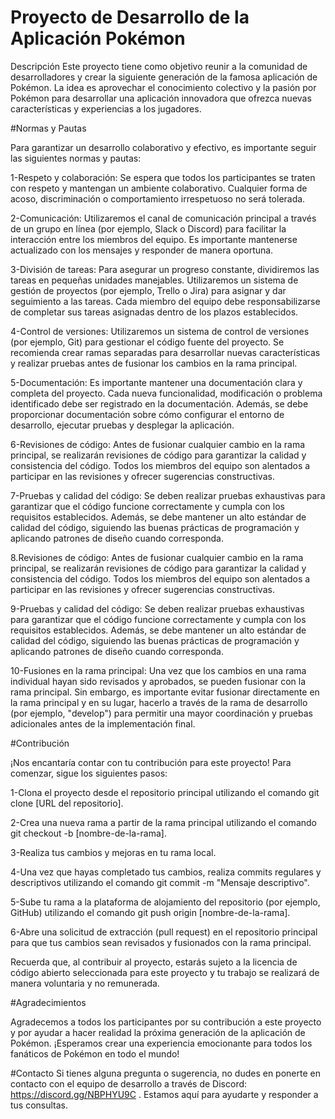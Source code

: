 # Proyecto de Desarrollo de la Aplicación Pokémon

Descripción
Este proyecto tiene como objetivo reunir a la comunidad de desarrolladores y crear la siguiente generación de la famosa aplicación de Pokémon. La idea es aprovechar el conocimiento colectivo y la pasión por Pokémon para desarrollar una aplicación innovadora que ofrezca nuevas características y experiencias a los jugadores.

#Normas y Pautas

Para garantizar un desarrollo colaborativo y efectivo, es importante seguir las siguientes normas y pautas:

1-Respeto y colaboración: Se espera que todos los participantes se traten con respeto y mantengan un ambiente colaborativo. Cualquier forma de acoso, discriminación o comportamiento irrespetuoso no será tolerada.

2-Comunicación: Utilizaremos el canal de comunicación principal a través de un grupo en línea (por ejemplo, Slack o Discord) para facilitar la interacción entre los miembros del equipo. Es importante mantenerse actualizado con los mensajes y responder de manera oportuna.

3-División de tareas: Para asegurar un progreso constante, dividiremos las tareas en pequeñas unidades manejables. Utilizaremos un sistema de gestión de proyectos (por ejemplo, Trello o Jira) para asignar y dar seguimiento a las tareas. Cada miembro del equipo debe responsabilizarse de completar sus tareas asignadas dentro de los plazos establecidos.

4-Control de versiones: Utilizaremos un sistema de control de versiones (por ejemplo, Git) para gestionar el código fuente del proyecto. Se recomienda crear ramas separadas para desarrollar nuevas características y realizar pruebas antes de fusionar los cambios en la rama principal.

5-Documentación: Es importante mantener una documentación clara y completa del proyecto. Cada nueva funcionalidad, modificación o problema identificado debe ser registrado en la documentación. Además, se debe proporcionar documentación sobre cómo configurar el entorno de desarrollo, ejecutar pruebas y desplegar la aplicación.

6-Revisiones de código: Antes de fusionar cualquier cambio en la rama principal, se realizarán revisiones de código para garantizar la calidad y consistencia del código. Todos los miembros del equipo son alentados a participar en las revisiones y ofrecer sugerencias constructivas.

7-Pruebas y calidad del código: Se deben realizar pruebas exhaustivas para garantizar que el código funcione correctamente y cumpla con los requisitos establecidos. Además, se debe mantener un alto estándar de calidad del código, siguiendo las buenas prácticas de programación y aplicando patrones de diseño cuando corresponda.

8.Revisiones de código: Antes de fusionar cualquier cambio en la rama principal, se realizarán revisiones de código para garantizar la calidad y consistencia del código. Todos los miembros del equipo son alentados a participar en las revisiones y ofrecer sugerencias constructivas.

9-Pruebas y calidad del código: Se deben realizar pruebas exhaustivas para garantizar que el código funcione correctamente y cumpla con los requisitos establecidos. Además, se debe mantener un alto estándar de calidad del código, siguiendo las buenas prácticas de programación y aplicando patrones de diseño cuando corresponda.

10-Fusiones en la rama principal: Una vez que los cambios en una rama individual hayan sido revisados y aprobados, se pueden fusionar con la rama principal. Sin embargo, es importante evitar fusionar directamente en la rama principal y en su lugar, hacerlo a través de la rama de desarrollo (por ejemplo, "develop") para permitir una mayor coordinación y pruebas adicionales antes de la implementación final.

#Contribución

¡Nos encantaría contar con tu contribución para este proyecto! Para comenzar, sigue los siguientes pasos:

1-Clona el proyecto desde el repositorio principal utilizando el comando git clone [URL del repositorio].

2-Crea una nueva rama a partir de la rama principal utilizando el comando git checkout -b [nombre-de-la-rama].

3-Realiza tus cambios y mejoras en tu rama local.

4-Una vez que hayas completado tus cambios, realiza commits regulares y descriptivos utilizando el comando git commit -m "Mensaje descriptivo".

5-Sube tu rama a la plataforma de alojamiento del repositorio (por ejemplo, GitHub) utilizando el comando git push origin [nombre-de-la-rama].

6-Abre una solicitud de extracción (pull request) en el repositorio principal para que tus cambios sean revisados y fusionados con la rama principal.

Recuerda que, al contribuir al proyecto, estarás sujeto a la licencia de código abierto seleccionada para este proyecto y tu trabajo se realizará de manera voluntaria y no remunerada.

#Agradecimientos

Agradecemos a todos los participantes por su contribución a este proyecto y por ayudar a hacer realidad la próxima generación de la aplicación de Pokémon. ¡Esperamos crear una experiencia emocionante para todos los fanáticos de Pokémon en todo el mundo!

#Contacto
Si tienes alguna pregunta o sugerencia, no dudes en ponerte en contacto con el equipo de desarrollo a través de 
Discord: https://discord.gg/NBPHYU9C
. Estamos aquí para ayudarte y responder a tus consultas.
